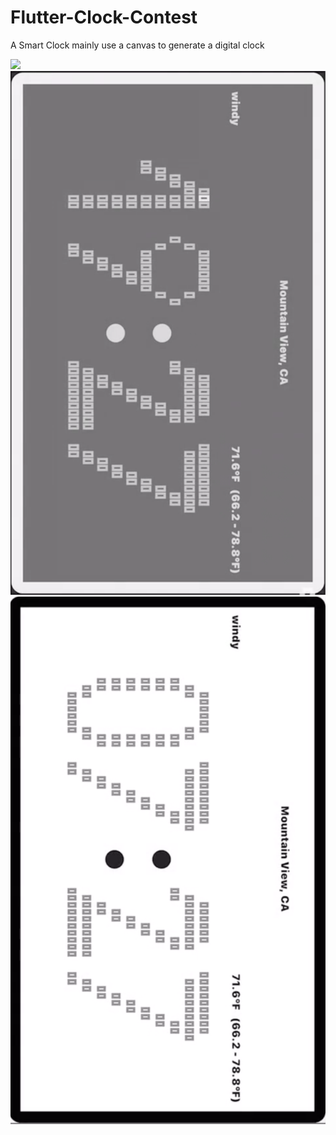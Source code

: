 # Flutter-Clock-Contest
A Smart Clock mainly use a canvas to generate a digital clock



![](Demonstration/iOSDemo-_Flutter-Clock-Challenge_.gif)
![](Demonstration/darkMode.png) ![](Demonstration/lightMode.png)

